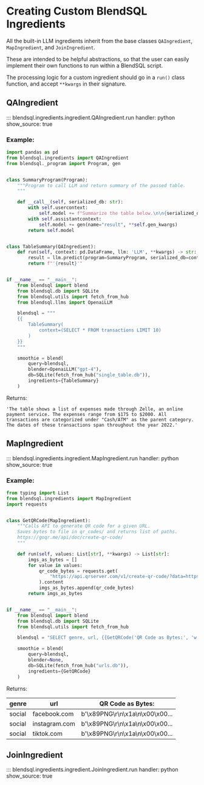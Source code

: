 # Creating Custom BlendSQL Ingredients

All the built-in LLM ingredients inherit from the base classes `QAIngredient`, `MapIngredient`, and `JoinIngredient`.

These are intended to be helpful abstractions, so that the user can easily implement their own functions to run within a BlendSQL script.

The processing logic for a custom ingredient should go in a `run()` class function, and accept `**kwargs` in their signature.

## QAIngredient

::: blendsql.ingredients.ingredient.QAIngredient.run
    handler: python
    show_source: true

### Example:

```python
import pandas as pd
from blendsql.ingredients import QAIngredient
from blendsql._program import Program, gen


class SummaryProgram(Program):
    """Program to call LLM and return summary of the passed table.
    """

    def __call__(self, serialized_db: str):
        with self.usercontext:
            self.model += f"Summarize the table below.\n\n{serialized_db}\n"
        with self.assistantcontext:
            self.model += gen(name="result", **self.gen_kwargs)
        return self.model


class TableSummary(QAIngredient):
    def run(self, context: pd.DataFrame, llm: 'LLM', **kwargs) -> str:
        result = llm.predict(program=SummaryProgram, serialized_db=context.to_string())["result"]
        return f"'{result}'"


if __name__ == "__main__":
    from blendsql import blend
    from blendsql.db import SQLite
    from blendsql.utils import fetch_from_hub
    from blendsql.llms import OpenaiLLM

    blendsql = """
    {{
        TableSummary(
            context=(SELECT * FROM transactions LIMIT 10)
        )
    }}
    """

    smoothie = blend(
        query=blendsql,
        blender=OpenaiLLM("gpt-4"),
        db=SQLite(fetch_from_hub("single_table.db")),
        ingredients={TableSummary}
    )
```

Returns:

```
'The table shows a list of expenses made through Zelle, an online payment service. The expenses range from $175 to $2000. All transactions are categorized under "Cash/ATM" as the parent category. The dates of these transactions span throughout the year 2022.'
```

## MapIngredient

::: blendsql.ingredients.ingredient.MapIngredient.run
    handler: python
    show_source: true

### Example:

```python
from typing import List
from blendsql.ingredients import MapIngredient
import requests


class GetQRCode(MapIngredient):
    """Calls API to generate QR code for a given URL.
    Saves bytes to file in qr_codes/ and returns list of paths.
    https://goqr.me/api/doc/create-qr-code/
    """

    def run(self, values: List[str], **kwargs) -> List[str]:
        imgs_as_bytes = []
        for value in values:
            qr_code_bytes = requests.get(
                "https://api.qrserver.com/v1/create-qr-code/?data=https://{}/&size=100x100".format(value)
            ).content
            imgs_as_bytes.append(qr_code_bytes)
        return imgs_as_bytes


if __name__ == "__main__":
    from blendsql import blend
    from blendsql.db import SQLite
    from blendsql.utils import fetch_from_hub

    blendsql = "SELECT genre, url, {{GetQRCode('QR Code as Bytes:', 'w::url')}} FROM w WHERE genre = 'social'"

    smoothie = blend(
        query=blendsql,
        blender=None,
        db=SQLite(fetch_from_hub("urls.db")),
        ingredients={GetQRCode}
    )
```

Returns:

| genre  | url           | QR Code as Bytes:      |
|--------|---------------|-----------------------|
| social | facebook.com  | b'\x89PNG\r\n\x1a\n\x00\x00...  |
| social | instagram.com | b'\x89PNG\r\n\x1a\n\x00\x00... |
| social | tiktok.com    | b'\x89PNG\r\n\x1a\n\x00\x00...    |

## JoinIngredient

::: blendsql.ingredients.ingredient.JoinIngredient.run
    handler: python
    show_source: true
